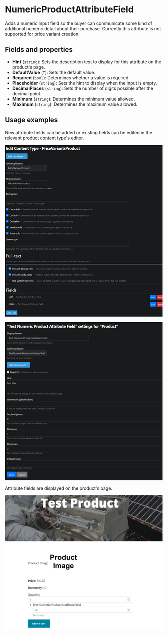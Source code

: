# NumericProductAttributeField

Adds a numeric input field so the buyer can communicate some kind of additional numeric detail about their purchase. Currently this attribute is not supported for price variant creation.

## Fields and properties

- **Hint** (`string`): Sets the description text to display for this attribute on the product's page.
- **DefaultValue** (`T`): Sets the default value.
- **Required** (`bool`): Determines whether a value is required.
- **Placeholder** (`string`): Sets the hint to display when the input is empty.
- **DecimalPlaces** (`string`): Sets the number of digits possible after the decimal point.
- **Minimum** (`string`): Determines the minimum value allowed.
- **Maximum** (`string`): Determines the maximum value allowed.

## Usage examples

New attribute fields can be added or existing fields can be edited in the relevant product content type's editor.

![image](../assets/images/numeric-product-attribute-field/content-type-editor-example.png)

![image](../assets/images/numeric-product-attribute-field/attribute-field-editor-example.png)

Attribute fields are displayed on the product's page.

![image](../assets/images/numeric-product-attribute-field/attribute-field-display-example.png)
